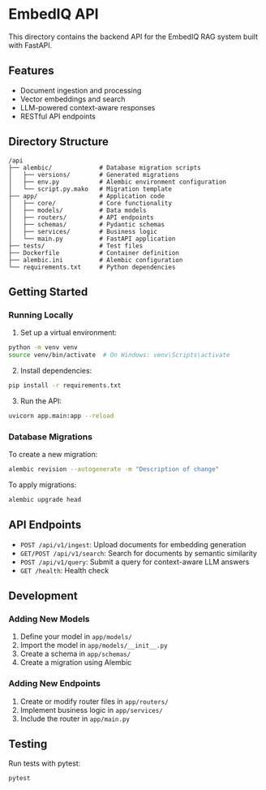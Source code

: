 # EmbedIQ API

This directory contains the backend API for the EmbedIQ RAG system built with FastAPI.

## Features

- Document ingestion and processing
- Vector embeddings and search
- LLM-powered context-aware responses
- RESTful API endpoints

## Directory Structure

```
/api
├── alembic/             # Database migration scripts
│   ├── versions/        # Generated migrations
│   ├── env.py           # Alembic environment configuration
│   └── script.py.mako   # Migration template
├── app/                 # Application code
│   ├── core/            # Core functionality
│   ├── models/          # Data models
│   ├── routers/         # API endpoints
│   ├── schemas/         # Pydantic schemas
│   ├── services/        # Business logic
│   └── main.py          # FastAPI application
├── tests/               # Test files
├── Dockerfile           # Container definition
├── alembic.ini          # Alembic configuration
└── requirements.txt     # Python dependencies
```

## Getting Started

### Running Locally

1. Set up a virtual environment:

```bash
python -m venv venv
source venv/bin/activate  # On Windows: venv\Scripts\activate
```

2. Install dependencies:

```bash
pip install -r requirements.txt
```

3. Run the API:

```bash
uvicorn app.main:app --reload
```

### Database Migrations

To create a new migration:

```bash
alembic revision --autogenerate -m "Description of change"
```

To apply migrations:

```bash
alembic upgrade head
```

## API Endpoints

- `POST /api/v1/ingest`: Upload documents for embedding generation
- `GET/POST /api/v1/search`: Search for documents by semantic similarity
- `POST /api/v1/query`: Submit a query for context-aware LLM answers
- `GET /health`: Health check

## Development

### Adding New Models

1. Define your model in `app/models/`
2. Import the model in `app/models/__init__.py`
3. Create a schema in `app/schemas/`
4. Create a migration using Alembic

### Adding New Endpoints

1. Create or modify router files in `app/routers/`
2. Implement business logic in `app/services/`
3. Include the router in `app/main.py`

## Testing

Run tests with pytest:

```bash
pytest
```
